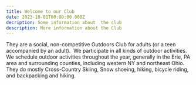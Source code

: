 ```yaml
---
title: Welcome to our Club
date: 2023-10-01T00:00:00.000Z
decription: Some information about  the club
description: More information about the Club
---
```

They are a social, non-competitive Outdoors Club for adults (or a teen accompanied by an adult).  We participate in all kinds of outdoor activities. We schedule outdoor activities throughout the year, generally in the Erie, PA area and surrounding counties, including western NY and northeast Ohio. They do mostly Cross-Country Skiing, Snow shoeing, hiking, bicycle riding, and backpacking and hiking.